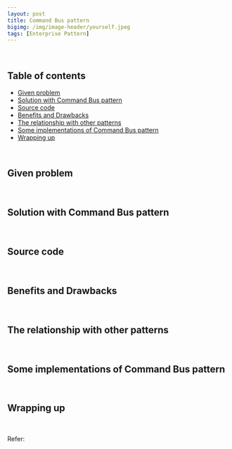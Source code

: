 ```yaml
---
layout: post
title: Command Bus pattern
bigimg: /img/image-header/yourself.jpeg
tags: [Enterprise Pattern]
---
```





<br>

## Table of contents
- [Given problem](#given-problem)
- [Solution with Command Bus pattern](#solution-with-command-bus-pattern)
- [Source code](#source-code)
- [Benefits and Drawbacks](#benefits-and-drawbacks)
- [The relationship with other patterns](#the-relationship-with-other-patterns)
- [Some implementations of Command Bus pattern](#some-implementations-of-command-bus-pattern)
- [Wrapping up](#wrapping-up)


<br>

## Given problem






<br>

## Solution with Command Bus pattern






<br>

## Source code





<br>

## Benefits and Drawbacks







<br>

## The relationship with other patterns




<br>

## Some implementations of Command Bus pattern 





<br>

## Wrapping up




<br>

Refer:

[]()

[]()

[]()

[]()